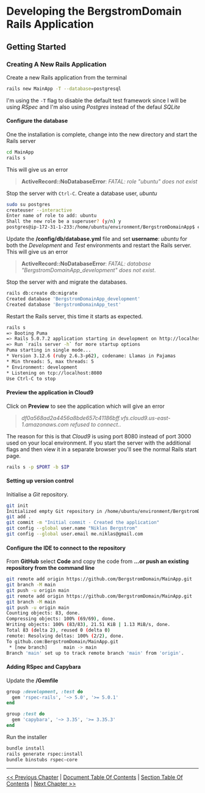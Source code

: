 # Developing the BergstromDomain Rails Application  #


## Getting Started ##


### Creating A New Rails Application ###
Create a new Rails application from the terminal
```bash
rails new MainApp -T --database=postgresql
```
I'm using the `-T` flag to disable the default test framework since I will be using *RSpec* and I'm also using *Postgres* instead of the defaul *SQLite*


#### Configure the database ####
One the installation is complete, change into the new directory and start the Rails server
```bash
cd MainApp
rails s
```

This will give us an error
>__ActiveRecord::NoDatabaseError__: *FATAL: role "ubuntu" does not exist*

Stop the server with `Ctrl-C`. Create a database user, *ubuntu*
```bash
sudo su postgres
createuser --interactive
Enter name of role to add: ubuntu
Shall the new role be a superuser? (y/n) y
postgres@ip-172-31-1-233:/home/ubuntu/environment/BergstromDomainApp$ exit
```

Update the __/config/db/database.yml__ file and set __username__: *ubuntu* for both the *Development* and *Test* environments and restart the Rails server. This will give us an error
> __ActiveRecord::NoDatabaseError__: *FATAL: database "BergstromDomainApp_development" does not exist*. 

Stop the server with and migrate the databases.
```bash
rails db:create db:migrate
Created database 'BergstromDomainApp_development'
Created database 'BergstromDomainApp_test'
```

Restart the Rails server, this time it starts as expected.
```bash
rails s
=> Booting Puma
=> Rails 5.0.7.2 application starting in development on http://localhost:8080
=> Run `rails server -h` for more startup options
Puma starting in single mode...
* Version 3.12.6 (ruby 2.6.3-p62), codename: Llamas in Pajamas
* Min threads: 5, max threads: 5
* Environment: development
* Listening on tcp://localhost:8080
Use Ctrl-C to stop
```


#### Preview the application in Cloud9 ####
Click on __Preview__ to see the application which will give an error
> *df0a568ad2a4456a8bde657c41186bff.vfs.cloud9.us-east-1.amazonaws.com refused to connect.*. 

The reason for this is that *Cloud9* is using port 8080 instead of port 3000 used on your local environment. If you start the server with the additional flags and then view it in a separate browser you'll see the normal Rails start page.
```bash
rails s -p $PORT -b $IP
```


#### Setting up version control ####
Initialise a *Git* repository.
```bash
git init
Initialized empty Git repository in /home/ubuntu/environment/BergstromDomainApp/.git/
git add .
git commit -m "Initial commit - Created the application"
git config --global user.name "Niklas Bergstrom"
git config --global user.email me.niklas@gmail.com
```


#### Configure the IDE to connect to the repository ####
From __GitHub__ select __Code__ and copy the code from __…or push an existing repository from the command line__
```bash
git remote add origin https://github.com/BergstromDomain/MainApp.git
git branch -M main
git push -u origin main
git remote add origin https://github.com/BergstromDomain/MainApp.git
git branch -M main
git push -u origin main
Counting objects: 83, done.
Compressing objects: 100% (69/69), done.
Writing objects: 100% (83/83), 21.51 KiB | 1.13 MiB/s, done.
Total 83 (delta 2), reused 0 (delta 0)
remote: Resolving deltas: 100% (2/2), done.
To github.com:BergstromDomain/MainApp.git
 * [new branch]      main -> main
Branch 'main' set up to track remote branch 'main' from 'origin'.
```


#### Adding RSpec and Capybara ####
Update the __/Gemfile__ 
```ruby
group :development, :test do
  gem 'rspec-rails', '~> 5.0', '>= 5.0.1'
end

group :test do
  gem 'capybara', '~> 3.35', '>= 3.35.3'
end
```

Run the installer
```bash
bundle install
rails generate rspec:install
bundle binstubs rspec-core
```


----------
[<< Previous Chapter](./section_1_getting_started/1_1_setting_up_environment.md) | [Document Table Of Contents](../developing_the_bergstromdomain_rails_application.md) | [Section Table Of Contents](../section_1_getting_started/1_0_getting_started.md) | [Next Chapter >>](../section_2_static_pages/2_0_static_pages_toc.md)
